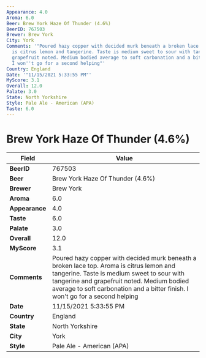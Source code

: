 ```yaml
---
Appearance: 4.0
Aroma: 6.0
Beer: Brew York Haze Of Thunder (4.6%)
BeerID: 767503
Brewer: Brew York
City: York
Comments: '"Poured hazy copper with decided murk beneath a broken lace top. Aroma
  is citrus lemon and tangerine. Taste is medium sweet to sour with tangerine and
  grapefruit noted. Medium bodied average to soft carbonation and a bitter finish.
  I won''t go for a second helping"'
Country: England
Date: '"11/15/2021 5:33:55 PM"'
MyScore: 3.1
Overall: 12.0
Palate: 3.0
State: North Yorkshire
Style: Pale Ale - American (APA)
Taste: 6.0
---
```


# Brew York Haze Of Thunder (4.6%)

| Field         | Value |
|---------------|-------|
| **BeerID** | 767503 |
| **Beer** | Brew York Haze Of Thunder (4.6%) |
| **Brewer** | Brew York |
| **Aroma** | 6.0 |
| **Appearance** | 4.0 |
| **Taste** | 6.0 |
| **Palate** | 3.0 |
| **Overall** | 12.0 |
| **MyScore** | 3.1 |
| **Comments** | Poured hazy copper with decided murk beneath a broken lace top. Aroma is citrus lemon and tangerine. Taste is medium sweet to sour with tangerine and grapefruit noted. Medium bodied average to soft carbonation and a bitter finish. I won't go for a second helping |
| **Date** | 11/15/2021 5:33:55 PM |
| **Country** | England |
| **State** | North Yorkshire |
| **City** | York |
| **Style** | Pale Ale - American (APA) |
